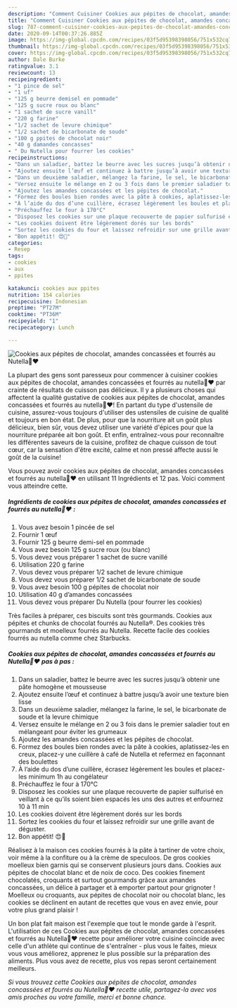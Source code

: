 ```yaml
---
description: "Comment Cuisiner Cookies aux pépites de chocolat, amandes concassées et fourrés au Nutella🍫❤️"
title: "Comment Cuisiner Cookies aux pépites de chocolat, amandes concassées et fourrés au Nutella🍫❤️"
slug: 787-comment-cuisiner-cookies-aux-pepites-de-chocolat-amandes-concassees-et-fourres-au-nutella
date: 2020-09-14T00:37:26.885Z
image: https://img-global.cpcdn.com/recipes/03f5d95398398056/751x532cq70/cookies-aux-pepites-de-chocolat-amandes-concassees-et-fourres-au-nutella🍫❤️-photo-principale-de-la-recette.jpg
thumbnail: https://img-global.cpcdn.com/recipes/03f5d95398398056/751x532cq70/cookies-aux-pepites-de-chocolat-amandes-concassees-et-fourres-au-nutella🍫❤️-photo-principale-de-la-recette.jpg
cover: https://img-global.cpcdn.com/recipes/03f5d95398398056/751x532cq70/cookies-aux-pepites-de-chocolat-amandes-concassees-et-fourres-au-nutella🍫❤️-photo-principale-de-la-recette.jpg
author: Dale Burke
ratingvalue: 3.1
reviewcount: 13
recipeingredient:
- "1 pince de sel"
- "1 uf"
- "125 g beurre demisel en pommade"
- "125 g sucre roux ou blanc"
- "1 sachet de sucre vanill"
- "220 g farine"
- "1/2 sachet de levure chimique"
- "1/2 sachet de bicarbonate de soude"
- "100 g ppites de chocolat noir"
- "40 g damandes concasses"
- " Du Nutella pour fourrer les cookies"
recipeinstructions:
- "Dans un saladier, battez le beurre avec les sucres jusqu’à obtenir une pâte homogène et mousseuse"
- "Ajoutez ensuite l’œuf et continuez à battre jusqu’à avoir une texture bien lisse"
- "Dans un deuxième saladier, mélangez la farine, le sel, le bicarbonate de soude et la levure chimique"
- "Versez ensuite le mélange en 2 ou 3 fois dans le premier saladier tout en mélangeant pour éviter les grumeaux"
- "Ajoutez les amandes concassées et les pépites de chocolat."
- "Formez des boules bien rondes avec la pâte à cookies, aplatissez-les en creux, placez-y une cuillère à café de Nutella et refermez en façonnant des boulettes"
- "À l’aide du dos d’une cuillère, écrasez légèrement les boules et placez-les minimum 1h au congélateur"
- "Préchauffez le four à 170°C"
- "Disposez les cookies sur une plaque recouverte de papier sulfurisé en veillant à ce qu’ils soient bien espacés les uns des autres et enfournez 10 à 11 min"
- "Les cookies doivent être légèrement dorés sur les bords"
- "Sortez les cookies du four et laissez refroidir sur une grille avant de déguster."
- "Bon appétit! 😍🤤"
categories:
- Resep
tags:
- cookies
- aux
- ppites

katakunci: cookies aux ppites 
nutrition: 154 calories
recipecuisine: Indonesian
preptime: "PT27M"
cooktime: "PT36M"
recipeyield: "1"
recipecategory: Lunch

---
```



![Cookies aux pépites de chocolat, amandes concassées et fourrés au Nutella🍫❤️](https://img-global.cpcdn.com/recipes/03f5d95398398056/751x532cq70/cookies-aux-pepites-de-chocolat-amandes-concassees-et-fourres-au-nutella🍫❤️-photo-principale-de-la-recette.jpg)

La plupart des gens sont paresseux pour commencer à cuisiner cookies aux pépites de chocolat, amandes concassées et fourrés au nutella🍫❤️ par crainte de résultats de cuisson pas délicieux. Il y a plusieurs choses qui affectent la qualité gustative de cookies aux pépites de chocolat, amandes concassées et fourrés au nutella🍫❤️! En partant du type d'ustensile de cuisine, assurez-vous toujours d'utiliser des ustensiles de cuisine de qualité et toujours en bon état. De plus, pour que la nourriture ait un goût plus délicieux, bien sûr, vous devez utiliser une variété d'épices pour que la nourriture préparée ait bon goût. Et enfin, entraînez-vous pour reconnaître les différentes saveurs de la cuisine, profitez de chaque cuisson de tout cœur, car la sensation d'être excité, calme et non pressé affecte aussi le goût de la cuisine!

<!--inarticleads1-->

Vous pouvez avoir cookies aux pépites de chocolat, amandes concassées et fourrés au nutella🍫❤️ en utilisant 11 Ingrédients et 12 pas. Voici comment vous atteindre cette.

##### Ingrédients de cookies aux pépites de chocolat, amandes concassées et fourrés au nutella🍫❤️ :

1. Vous avez besoin 1 pincée de sel
1. Fournir 1 œuf
1. Fournir 125 g beurre demi-sel en pommade
1. Vous avez besoin 125 g sucre roux (ou blanc)
1. Vous devez vous préparer 1 sachet de sucre vanillé
1. Utilisation 220 g farine
1. Vous devez vous préparer 1/2 sachet de levure chimique
1. Vous devez vous préparer 1/2 sachet de bicarbonate de soude
1. Vous avez besoin 100 g pépites de chocolat noir
1. Utilisation 40 g d’amandes concassées
1. Vous devez vous préparer  Du Nutella (pour fourrer les cookies)


Très faciles à préparer, ces biscuits sont très gourmands. Cookies aux pépites et chunks de chocolat fourrés au Nutella®. Des cookies très gourmands et moelleux fourrés au Nutella. Recette facile des cookies fourrés au nutella comme chez Starbucks. 

<!--inarticleads2-->

##### Cookies aux pépites de chocolat, amandes concassées et fourrés au Nutella🍫❤️ pas à pas :

1. Dans un saladier, battez le beurre avec les sucres jusqu’à obtenir une pâte homogène et mousseuse
1. Ajoutez ensuite l’œuf et continuez à battre jusqu’à avoir une texture bien lisse
1. Dans un deuxième saladier, mélangez la farine, le sel, le bicarbonate de soude et la levure chimique
1. Versez ensuite le mélange en 2 ou 3 fois dans le premier saladier tout en mélangeant pour éviter les grumeaux
1. Ajoutez les amandes concassées et les pépites de chocolat.
1. Formez des boules bien rondes avec la pâte à cookies, aplatissez-les en creux, placez-y une cuillère à café de Nutella et refermez en façonnant des boulettes
1. À l’aide du dos d’une cuillère, écrasez légèrement les boules et placez-les minimum 1h au congélateur
1. Préchauffez le four à 170°C
1. Disposez les cookies sur une plaque recouverte de papier sulfurisé en veillant à ce qu’ils soient bien espacés les uns des autres et enfournez 10 à 11 min
1. Les cookies doivent être légèrement dorés sur les bords
1. Sortez les cookies du four et laissez refroidir sur une grille avant de déguster.
1. Bon appétit! 😍🤤


Réalisez à la maison ces cookies fourrés à la pâte à tartiner de votre choix, voir même à la confiture ou à la crème de speculoos. De gros cookies moelleux bien garnis qui se conservent plusieurs jours dans. Cookies aux pépites de chocolat blanc et de noix de coco. Des cookies finement chocolatés, croquants et surtout gourmands grâce aux amandes concassées, un délice à partager et à emporter partout pour grignoter ! Moelleux ou croquants, aux pépites de chocolat noir ou chocolat blanc, les cookies se déclinent en autant de recettes que vous en avez envie, pour votre plus grand plaisir ! 

<!--inarticleads1-->

<p>
Un bon plat fait maison est l'exemple que tout le monde garde à l'esprit. L'utilisation de ces Cookies aux pépites de chocolat, amandes concassées et fourrés au Nutella🍫❤️ recette pour améliorer votre cuisine coïncide avec celle d'un athlète qui continue de s'entraîner - plus vous le faites, mieux vous vous améliorez, apprenez le plus possible sur la préparation des aliments. Plus vous avez de recette, plus vos repas seront certainement meilleurs.
</p>

<p>
<i>Si vous trouvez cette Cookies aux pépites de chocolat, amandes concassées et fourrés au Nutella🍫❤️ recette utile, partagez-la avec vos amis proches ou votre famille, merci et bonne chance.</i>
</p>
